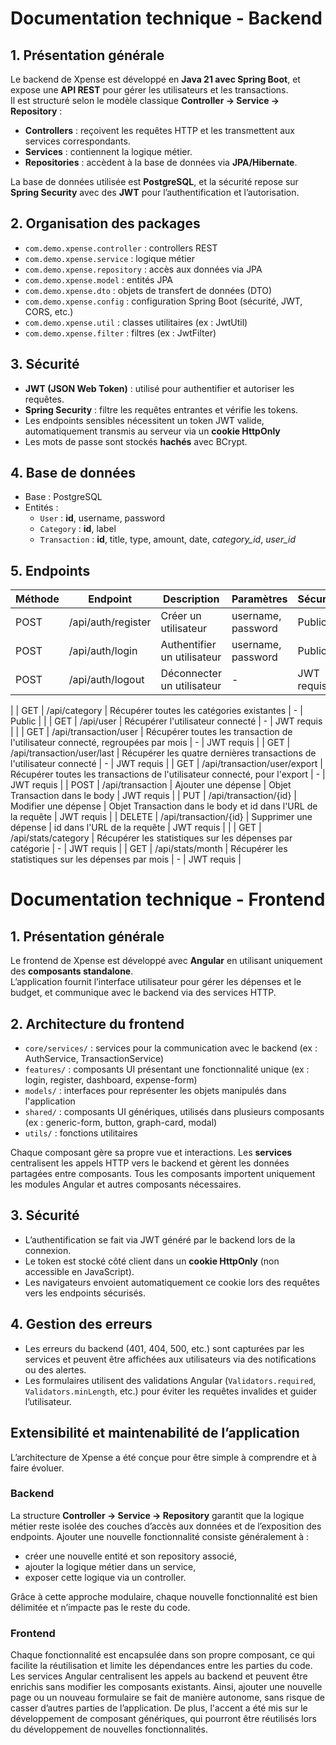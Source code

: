 # Documentation technique - Backend 

## 1. Présentation générale
Le backend de Xpense est développé en **Java 21 avec Spring Boot**, et expose une **API REST** pour gérer les utilisateurs et les transactions.  
Il est structuré selon le modèle classique **Controller → Service → Repository** :

- **Controllers** : reçoivent les requêtes HTTP et les transmettent aux services correspondants.  
- **Services** : contiennent la logique métier.  
- **Repositories** : accèdent à la base de données via **JPA/Hibernate**.  

La base de données utilisée est **PostgreSQL**, et la sécurité repose sur **Spring Security** avec des **JWT** pour l’authentification et l’autorisation.

## 2. Organisation des packages

- `com.demo.xpense.controller` : controllers REST  
- `com.demo.xpense.service` : logique métier  
- `com.demo.xpense.repository` : accès aux données via JPA  
- `com.demo.xpense.model` : entités JPA  
- `com.demo.xpense.dto` : objets de transfert de données (DTO)  
- `com.demo.xpense.config` : configuration Spring Boot (sécurité, JWT, CORS, etc.)  
- `com.demo.xpense.util` : classes utilitaires (ex : JwtUtil)
- `com.demo.xpense.filter` : filtres (ex : JwtFilter)

## 3. Sécurité
- **JWT (JSON Web Token)** : utilisé pour authentifier et autoriser les requêtes.  
- **Spring Security** : filtre les requêtes entrantes et vérifie les tokens.  
- Les endpoints sensibles nécessitent un token JWT valide, automatiquement transmis au serveur via un **cookie HttpOnly**
- Les mots de passe sont stockés **hachés** avec BCrypt.

## 4. Base de données
- Base : PostgreSQL  
- Entités :
  - `User` : **id**, username, password  
  - `Category` : **id**, label
  - `Transaction` : **id**, title, type, amount, date, *category_id*, *user_id*  

## 5. Endpoints

| Méthode | Endpoint | Description | Paramètres | Sécurité |
|---------|---------|------------|-----------|----------|
| POST    | /api/auth/register | Créer un utilisateur | username, password | Public |
| POST    | /api/auth/login | Authentifier un utilisateur | username, password | Public |
| POST    | /api/auth/logout | Déconnecter un utilisateur | - | JWT requis |
|
| GET     | /api/category | Récupérer toutes les catégories existantes | - | Public |
|
| GET     | /api/user | Récupérer l'utilisateur connecté | - | JWT requis |
|
| GET     | /api/transaction/user | Récupérer toutes les transaction de l'utilisateur connecté, regroupées par mois | - | JWT requis |
| GET     | /api/transaction/user/last | Récupérer les quatre dernières transactions de l'utilisateur connecté | - | JWT requis |
| GET     | /api/transaction/user/export | Récupérer toutes les transactions de l'utilisateur connecté, pour l'export | - | JWT requis |
| POST    | /api/transaction | Ajouter une dépense | Objet Transaction dans le body | JWT requis |
| PUT     | /api/transaction/{id} | Modifier une dépense | Objet Transaction dans le body et id dans l'URL de la requête | JWT requis |
| DELETE  | /api/transaction/{id} | Supprimer une dépense | id dans l'URL de la requête | JWT requis |
|
| GET     | /api/stats/category | Récupérer les statistiques sur les dépenses par catégorie | - | JWT requis |
| GET     | /api/stats/month | Récupérer les statistiques sur les dépenses par mois  | - | JWT requis |


# Documentation technique - Frontend

## 1. Présentation générale

Le frontend de Xpense est développé avec **Angular** en utilisant uniquement des **composants standalone**.  
L’application fournit l’interface utilisateur pour gérer les dépenses et le budget, et communique avec le backend via des services HTTP.

## 2. Architecture du frontend

- `core/services/` : services pour la communication avec le backend (ex : AuthService, TransactionService)
- `features/` : composants UI présentant une fonctionnalité unique (ex : login, register, dashboard, expense-form)
- `models/` : interfaces pour représenter les objets manipulés dans l'application
- `shared/` : composants UI génériques, utilisés dans plusieurs composants (ex : generic-form, button, graph-card, modal)
- `utils/` : fonctions utilitaires

Chaque composant gère sa propre vue et interactions. Les **services** centralisent les appels HTTP vers le backend et gèrent les données partagées entre composants.
Tous les composants importent uniquement les modules Angular et autres composants nécessaires.

## 3. Sécurité
- L’authentification se fait via JWT généré par le backend lors de la connexion.  
- Le token est stocké côté client dans un **cookie HttpOnly** (non accessible en JavaScript).  
- Les navigateurs envoient automatiquement ce cookie lors des requêtes vers les endpoints sécurisés.

## 4. Gestion des erreurs
- Les erreurs du backend (401, 404, 500, etc.) sont capturées par les services et peuvent être affichées aux utilisateurs via des notifications ou des alertes.
- Les formulaires utilisent des validations Angular (`Validators.required`, `Validators.minLength`, etc.) pour éviter les requêtes invalides et guider l’utilisateur.

## Extensibilité et maintenabilité de l’application

L’architecture de Xpense a été conçue pour être simple à comprendre et à faire évoluer.

### Backend

La structure **Controller → Service → Repository** garantit que la logique métier reste isolée des couches d’accès aux données et de l’exposition des endpoints.
Ajouter une nouvelle fonctionnalité consiste généralement à :
- créer une nouvelle entité et son repository associé,
- ajouter la logique métier dans un service,
- exposer cette logique via un controller.

Grâce à cette approche modulaire, chaque nouvelle fonctionnalité est bien délimitée et n’impacte pas le reste du code.

### Frontend

Chaque fonctionnalité est encapsulée dans son propre composant, ce qui facilite la réutilisation et limite les dépendances entre les parties du code.
Les services Angular centralisent les appels au backend et peuvent être enrichis sans modifier les composants existants.
Ainsi, ajouter une nouvelle page ou un nouveau formulaire se fait de manière autonome, sans risque de casser d’autres parties de l’application.
De plus, l'accent a été mis sur le développement de composant génériques, qui pourront être réutilisés lors du développement de nouvelles fonctionnalités.
